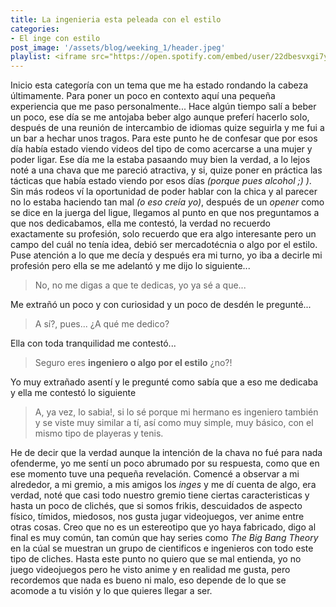 ```yaml
---
title: La ingenieria esta peleada con el estilo
categories:
- El inge con estilo
post_image: '/assets/blog/weeking_1/header.jpeg'
playlist: <iframe src="https://open.spotify.com/embed/user/22dbesvxgi7yutcssxnumbkwa/playlist/3a9hhanGedf9u7Ud0l4Tcl" width="100%" height="380" frameborder="0" allowtransparency="true" allow="encrypted-media"></iframe>
---
```

Inicio esta categoría con un tema que me ha estado rondando la cabeza últimamente. Para poner un poco en contexto aquí una pequeña experiencia que me paso personalmente...
Hace algún tiempo salí a beber un poco, ese día se me antojaba beber algo aunque preferí hacerlo solo, después de una reunión de intercambio de idiomas quize seguirla y me fui a un bar a hechar unos tragos. Para este punto he de confesar que por esos día había estado viendo videos del tipo de como acercarse a una mujer y poder ligar. Ese día me la estaba pasaando muy bien la verdad, a lo lejos noté a una chava que me pareció atractiva, y si, quize poner en práctica las tácticas que había estado viendo por esos días *(porque pues alcohol ;) )*. Sin más rodeos ví la oportunidad de poder hablar con la chica y al parecer no lo estaba haciendo tan mal *(o eso creía yo)*, después de un *opener* como se dice en la juerga del ligue, llegamos al punto en que nos preguntamos a que nos dedicabamos, ella me contestó, la verdad no recuerdo exactamente su profesión, solo recuerdo que era algo interesante pero un campo del cuál no tenía idea, debió ser mercadotécnia o algo por el estilo. Puse atención a lo que me decía y después era mi turno, yo iba a decirle mi profesión pero ella se me adelantó y me dijo lo siguiente...

> No, no me digas a que te dedicas, yo ya sé a que...

Me extrañó un poco y con curiosidad y un poco de desdén le pregunté...

> A sí?, pues... ¿A qué me dedico?

Ella con toda tranquilidad me contestó...

> Seguro eres **ingeniero o algo por el estilo** ¿no?!

Yo muy extrañado asentí y le pregunté como sabía que a eso me dedicaba y ella me contestó lo siguiente

> A, ya vez, lo sabia!, si lo sé porque mi hermano es ingeniero también y se viste muy similar a tí, así como muy simple, muy básico, con el mismo tipo de playeras y tenis.

He de decir que la verdad aunque la intención de la chava no fué para nada ofenderme, yo me sentí un poco abrumado por su respuesta, como que en ese momento tuve una pequeña revelación. Comencé a observar a mi alrededor, a mi gremio, a mis amigos los *inges* y me dí cuenta de algo, era verdad, noté que casi todo nuestro gremio tiene ciertas caracteristicas y hasta un poco de clichés, que si somos frikis, descuidados de aspecto físico, tímidos, miedosos, nos gusta jugar videojuegos, ver anime entre otras cosas. Creo que no es un estereotipo que yo haya fabricado, digo al final es muy común, tan común que hay series como *The Big Bang Theory* en la cúal se muestran un grupo de cientificos e ingenieros con todo este tipo de cliches. Hasta este punto no quiero que se mal entienda, yo no juego videojuegos pero he visto anime y en realidad me gusta, pero recordemos que nada es bueno ni malo, eso depende de lo que se acomode a tu visión y lo que quieres llegar a ser.
